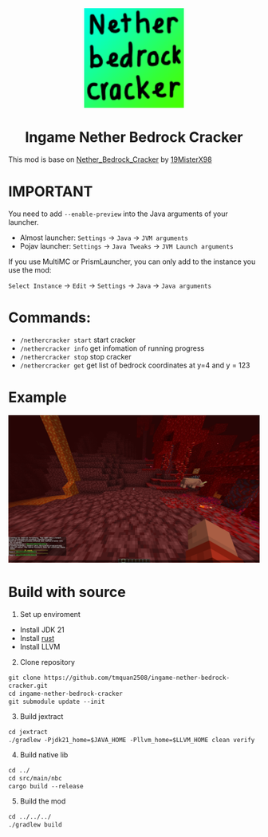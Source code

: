 <div align="center">
  <img src="./src/main/resources/assets/ingame-nether-bedrock-cracker/icon.png" width="200">
</div>
<h1 align="center">Ingame Nether Bedrock Cracker</h1>

This mod is base on [Nether_Bedrock_Cracker](https://github.com/19MisterX98/Nether_Bedrock_Cracker) by [19MisterX98](https://github.com/19MisterX98)

# IMPORTANT
You need to add `--enable-preview` into the Java arguments of your launcher.

- Almost launcher: `Settings` -> `Java` -> `JVM arguments`
- Pojav launcher: `Settings` -> `Java Tweaks` -> `JVM Launch arguments`

If you use MultiMC or PrismLauncher, you can only add to the instance you use the mod:

`Select Instance` -> `Edit` -> `Settings` -> `Java` -> `Java arguments`

# Commands:
- `/nethercracker start` start cracker
- `/nethercracker info` get infomation of running progress
- `/nethercracker stop` stop cracker
- `/nethercracker get` get list of bedrock coordinates at y=4 and y = 123

# Example
![](./example/example.png)

# Build with source
1. Set up enviroment
- Install JDK 21
- Install [rust](https://www.rust-lang.org/tools/install)
- Install LLVM

2. Clone repository
```
git clone https://github.com/tmquan2508/ingame-nether-bedrock-cracker.git
cd ingame-nether-bedrock-cracker
git submodule update --init
```

3. Build jextract
```
cd jextract
./gradlew -Pjdk21_home=$JAVA_HOME -Pllvm_home=$LLVM_HOME clean verify
```

4. Build native lib
```
cd ../
cd src/main/nbc
cargo build --release
```

5. Build the mod
```
cd ../../../
./gradlew build
```
